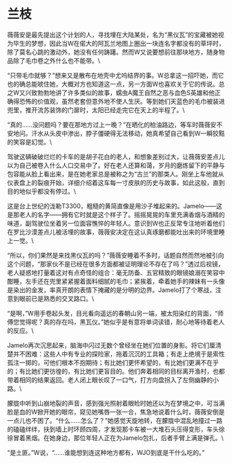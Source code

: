 # 兰枝

&#x20;     薇薇安是最先提出这个计划的人，寻找埋在大陆某处，名为“黑仪瓦”的宝藏被她视为毕生的梦想，因此当W在偌大的阿瓦兰地图上圈出一块连名字都没有的草坪时，除了莫名心跳的激动外，她没有任何踌躇。然而W又说要想前往那块地方，随身物品除了毛巾卷之外什么也不能带。\


&#x20;     “只带毛巾就够？”想来又是散布在地壳中尤呜结界的事。W总拿这一招吓她，而它也的确总能唬住她，大概对方也知道这一点，另一方面W也喜欢关于它的传说。总之W又兴致勃勃地讲了许多类似的故事，蠕虫A魔王自然之恶与血色S英雄和他正确得恐怖的价值观，虽然老套但意外地不使人生厌。等到她们天蓝色的毛巾被装进兜里，推开流苏装饰的门扉时，太阳已经走完它在天上的半程了。\


&#x20;     “真的……没问题吗？要在那地方过上一晚？”在晒化的柏油路边，等车时薇薇安不安地问。汗水从头皮中渗出，脖子僵硬得无法移动，她真希望自己看到W一瞬狡黠的笑容是幻觉。\


&#x20;     驾驶这辆破破烂烂的卡车的是胡子花白的老人，和想象差别过大，让薇薇安差点儿以为自己被卷入什么人口交易中了。好在老人还算和蔼，岁月的磨炼留下的平静与包容能从脸上看出来，是在她老家总是被称之为“古兰”的那类人。刚坐上车他就从仪表盘上的裂痕开始，详细介绍着这车每一寸皮肤的历史与故事，如此这般，直到目的地似乎都没有停过。\


&#x20;     这是台上世纪的泷勒T3300，粗糙的黄简直像是用沙子堆起来的。Jamelo——这是那老人的名字——拥有它时就是这个样子了。摇摇晃晃的车里充满香烟与酒精的味道，副驾驶位坐着另一位面容憔悴的年轻人。意识到W也正反常专注地听着他们在罗比沙漠差点儿被活埋的故事，薇薇安决定在这认真琢磨都能吐出来的环境里睡上一觉。\


&#x20;     “所以，你们果然是来找黑仪瓦的吗？”薇薇安睡着不多时，话题自然而然地被引向这个问题，“那家伙不是已经在很多方面都被证明理论不存在了吗？”透过后视镜，老人疑惑地打量着这对有点奇怪的组合：毫无防备、五官精致的眼镜娘溺在笑容中酣睡，左手还在兜里紧紧握着面料细腻的毛巾；紧挨着，牵着她手的辣妹有一头像是染出的金发，率真开朗的表情下掩藏的是分明的边界。Jamelo打了个寒战，注意到眼前已是熟悉的交叉路口。\


&#x20;     “是啊，”W用手卷起头发，目光看向遥远的春朝山另一端，被太阳染红的背面，“师傅您觉得呢？真的存在吗，黑瓦仪。”她似乎是有意将单词读错，耐心地等待着老人的反应。\


&#x20;     Jamelo再次沉思起来，脑海中闪过无数个曾经坐在她们位置的身影。将它们厘清楚并不困难：这些人中有专业的探险家，拖着沉沉的工具箱；有走上绝境于是索性孤注一掷的，可他们根本不抱期待；有比她们更怀希望的，有比她们更满不在乎的；有比她们更彷徨的，有比她们更盲目的。他们奔着相同的目标离开渔村，也都带着相同的结果返回。老人闭上眼长叹了一口气，打方向盘拐入了左侧幽静的小路。\


&#x20;     朦胧中听到山崩地裂的声音，感到强光照射着眼睑时她还以为在梦境之中，可当满脸是血的W掀开她的眼帘，窥见她嘴唇一张一合，焦急地说着什么时，薇薇安倒是一点儿也不困了。“什么……怎么了？”她感觉天旋地转，在朦胧中混乱地撞过一路的磕磕绊绊，扶到墙上时环顾四周，才发现那卡车被一大堆石头压得变形，车头徐徐冒着黑烟。在她身边，那位年轻人正在为Jamelo包扎，后者手臂上满是弹孔。\


&#x20;     “是土匪。”W说，“……谁能想到连这种地方都有，WJO到底是干什么吃的。”
